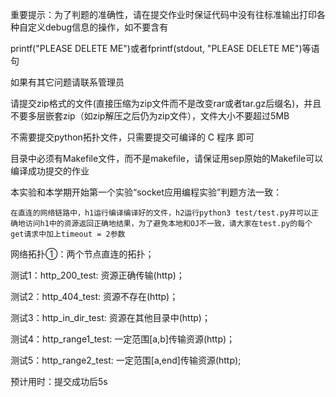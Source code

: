 重要提示：为了判题的准确性，请在提交作业时保证代码中没有往标准输出打印各种自定义debug信息的操作，如不要含有

printf("PLEASE DELETE ME")或者fprintf(stdout, "PLEASE DELETE ME")等语句

如果有其它问题请联系管理员

请提交zip格式的文件(直接压缩为zip文件而不是改变rar或者tar.gz后缀名)，并且不要多层嵌套zip（如zip解压之后仍为zip文件），文件大小不要超过5MB

不需要提交python拓扑文件，只需要提交可编译的 C 程序 即可

目录中必须有Makefile文件，而不是makefile，请保证用sep原始的Makefile可以编译成功提交的作业

本实验和本学期开始第一个实验“socket应用编程实验”判题方法一致：

    在直连的网络链路中，h1运行编译编译好的文件，h2运行python3 test/test.py并可以正确地访问h1中的资源返回正确地结果，为了避免本地和OJ不一致，请大家在test.py的每个get请求中加上timeout = 2参数

网络拓扑①：两个节点直连的拓扑；

测试1：http_200_test:  资源正确传输(http)；

测试2：http_404_test:  资源不存在(http)；

测试3：http_in_dir_test:  资源在其他目录中(http)；

测试4：http_range1_test:  一定范围[a,b]传输资源(http)；

测试5：http_range2_test: 一定范围[a,end]传输资源(http);

预计用时：提交成功后5s